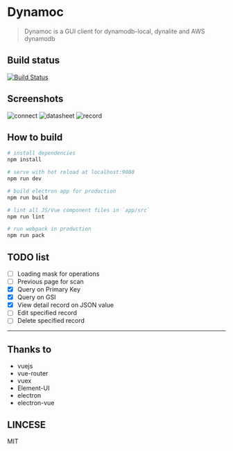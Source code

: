 # Dynamoc

> Dynamoc is a GUI client for dynamodb-local, dynalite and AWS dynamodb

## Build status

[![Build Status](https://travis-ci.org/ieiayaobb/dynamoc.svg?branch=master)](https://travis-ci.org/ieiayaobb/dynamoc)

## Screenshots

 ![connect](https://raw.githubusercontent.com/ieiayaobb/dynamoc/master/screenshots/connect.png)
 ![datasheet](https://raw.githubusercontent.com/ieiayaobb/dynamoc/master/screenshots/datasheet.png)
 ![record](https://raw.githubusercontent.com/ieiayaobb/dynamoc/master/screenshots/record.png)

## How to build

``` bash
# install dependencies
npm install

# serve with hot reload at localhost:9080
npm run dev

# build electron app for production
npm run build

# lint all JS/Vue component files in `app/src`
npm run lint

# run webpack in production
npm run pack
```

## TODO list
 - [ ] Loading mask for operations
 - [ ] Previous page for scan
 - [x] Query on Primary Key
 - [x] Query on GSI
 - [x] View detail record on JSON value
 - [ ] Edit specified record
 - [ ] Delete specified record

---
## Thanks to
 - vuejs
 - vue-router
 - vuex
 - Element-UI
 - electron
 - electron-vue

## LINCESE
MIT
